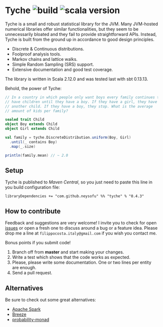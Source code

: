 # Tyche ![build](https://travis-ci.org/neysofu/tyche.svg?branch=master) ![scala version](https://img.shields.io/badge/scala-2.12.0-blue.svg)
Tyche is a small and robust statistical library for the JVM. Many JVM-hosted numerical libraries offer similar functionalities, but they seem to be unnecessarily bloated and they fail to provide straightforward APIs. Instead, Tyche is built from the ground up in accordance to good design principles.

- Discrete & Continuous distributions.
- Foolproof analysis tools.
- Markov chains and lattice walks.
- Simple Random Sampling (SRS) support.
- Extensive documentation and good test coverage.

The library is written in Scala 2.12.0 and was tested last with sbt 0.13.13.

Behold, the power of Tyche:

```scala
// In a country in which people only want boys every family continues to
// have children until they have a boy. If they have a girl, they have
// another child. If they have a boy, they stop. What is the average
// amount of kids per family?

sealed trait Child
object Boy extends Child
object Girl extends Child

val family = tyche.DiscreteDistribution.uniform(Boy, Girl)
  .until(_ contains Boy)
  .map(_.size)

println(family.mean) // ~ 2.0
```

## Setup
Tyche is published to *Maven Central*, so you just need to paste this line in you build configuration file:

	libraryDependencies += "com.github.neysofu" %% "tyche" % "0.4.3"

## How to contribute
Feedback and suggestions are very welcome! I invite you to check for open [issues](https://github.com/neysofu/tyche/issues) or open a fresh one to discuss around a bug or a feature idea. Please drop me a line at `filippocosta.italy@gmail.com` if you wish you contact me.

Bonus points if you submit code!

1. Branch off from **master** and start making your changes.
2. Write a test which shows that the code works as expected.
3. Please, please write some documentation. One or two lines per entity are enough.
4. Send a pull request.

## Alternatives
Be sure to check out some great alternatives:

- [Apache Spark](http://spark.apache.org/docs/latest/mllib-statistics.html)
- [Breeze](https://github.com/scalanlp/breeze)
- [probability-monad](https://github.com/jliszka/probability-monad)
